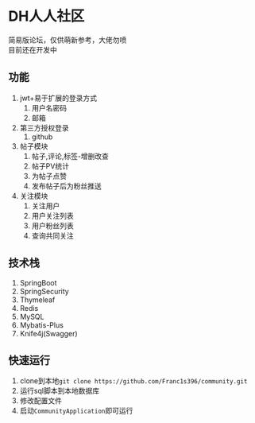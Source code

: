 # DH人人社区
简易版论坛，仅供萌新参考，大佬勿喷
<br>
目前还在开发中
## 功能
1. jwt+易于扩展的登录方式
   1. 用户名密码
   2. 邮箱
2. 第三方授权登录
   1. github
3. 帖子模块
   1. 帖子,评论,标签-增删改查
   2. 帖子PV统计
   3. 为帖子点赞 
   4. 发布帖子后为粉丝推送
4. 关注模块
   1. 关注用户
   2. 用户关注列表
   3. 用户粉丝列表
   4. 查询共同关注
## 技术栈 
1. SpringBoot  
2. SpringSecurity  
3. Thymeleaf
4. Redis
5. MySQL
6. Mybatis-Plus
7. Knife4j(Swagger)
## 快速运行
1. clone到本地``git clone https://github.com/Franc1s396/community.git``
2. 运行sql脚本到本地数据库
3. 修改配置文件
4. 启动``CommunityApplication``即可运行
